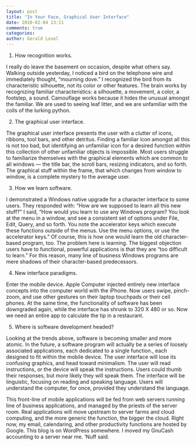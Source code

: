 ```yaml
---
layout: post
title: "In Your Face, Graphical User Interface"
date: 2010-02-04 13:11
comments: true
categories: 
author: Gerald Lovel
---
```

1) How recognition works.

I really do leave the basement on occasion, despite what others say. Walking outside yesterday, I noticed a bird on the telephone wire and immediately thought, “mourning dove.” I recognized the bird from its characteristic silhouette, not its color or other features. The brain works by recognizing familiar characteristics: a silhouette, a movement, a color, a footstep, a sound. Camouflage works because it hides the unusual amongst the familiar. We are used to seeing leaf litter, and we are unfamiliar with the coils of the lurking python.
<!--more-->

2) The graphical user interface.

The graphical user interface presents the user with a clutter of icons, ribbons, tool bars, and other detritus. Finding a familiar icon amongst all this is not too bad, but identifying an unfamiliar icon for a desired function within this collection of other unfamiliar objects is impossible. Most users struggle to familiarize themselves with the graphical elements which are common to all windows — the title bar, the scroll bars, resizing indicators, and so forth. The graphical stuff within the frame, that which changes from window to window, is a complete mystery to the average user.

3) How we learn software.

I demonstrated a Windows native upgrade for a character interface to some users. They responded with: “How are we supposed to learn all this new stuff?” I said, “How would you learn to use any Windows program? You look at the menu in a window, and see a consistent set of options under File, Edit, Query, and so forth. You note the accelerator keys which execute these functions outside of the menus. Use the menu options, or use the accelerator keys.” Of course, this is how one would learn the old character-based program, too. The problem here is learning. The biggest objection users have to functional, powerful applications is that they are “too difficult to learn.” For this reason, many line of business Windows programs are mere shadows of their character-based predecessors.

4) New interface paradigms.

Enter the mobile device. Apple Computer injected entirely new interface concepts into the computer world with the iPhone. Now users swipe, pinch-zoom, and use other gestures on their laptop touchpads or their cell phones. At the same time, the functionality of software has been downgraded again, while the interface has shrunk to 320 X 480 or so. Now we need an entire app to calculate the tip in a restaurant.

5) Where is software development headed?

Looking at the trends above, software is becoming smaller and more atomic. In the future, a software program will actually be a series of loosely associated applications, each dedicated to a single function., each designed to fit within the mobile device. The user interface will lose its confusing graphics, and head toward minimalism. The user will read instructions, or the device will speak the instructions. Users could thumb their responses, but more likely they will speak them. The interface will be linguistic, focusing on reading and speaking language. Users will understand the computer, for once, provided they understand the language.

This front-line of mobile applications will be fed from web servers running line of business applications, and managed by the priests of the server room. Real applications will move upstream to server farms and cloud computing, and the more generic the function, the bigger the cloud. Right now, my email, calendaring, and other productivity functions are hosted by Google. This blog is on WordPress somewhere. I moved my GnuCash accounting to a server near me. ‘Nuff said.